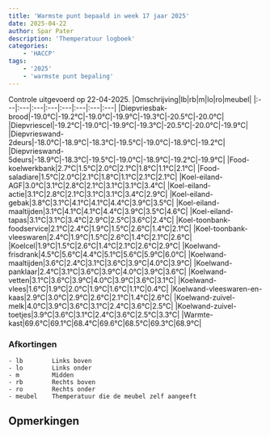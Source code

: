 ```yaml
---
title: 'Warmste punt bepaald in week 17 jaar 2025'
date: 2025-04-22
author: Spar Pater
description: 'Themperatuur logboek'
categories:
    - 'HACCP'
tags:
    - '2025'
    - 'warmste punt bepaling'
---
```

Controle uitgevoerd op 22-04-2025.
|Omschrijving|lb|rb|m|lo|ro|meubel|
|:---|:---|:---|:---|:---|:---|:---|:---|
|Diepvriesbak-brood|-19.0°C|-19.2°C|-19.0°C|-19.9°C|-19.3°C|-20.5°C|-20.0°C|
|Diepvriescel|-19.2°C|-19.0°C|-19.9°C|-19.3°C|-20.5°C|-20.0°C|-19.9°C|
|Diepvrieswand-2deurs|-18.0°C|-18.9°C|-18.3°C|-19.5°C|-19.0°C|-18.9°C|-19.2°C|
|Diepvrieswand-5deurs|-18.9°C|-18.3°C|-19.5°C|-19.0°C|-18.9°C|-19.2°C|-19.9°C|
|Food-koelwerkbank|2.7°C|1.5°C|2.0°C|2.1°C|1.8°C|1.1°C|2.1°C|
|Food-saladiare|1.5°C|2.0°C|2.1°C|1.8°C|1.1°C|2.1°C|2.1°C|
|Koel-eiland-AGF|3.0°C|3.1°C|2.8°C|2.1°C|3.1°C|3.1°C|3.4°C|
|Koel-eiland-actie|3.1°C|2.8°C|2.1°C|3.1°C|3.1°C|3.4°C|2.9°C|
|Koel-eiland-gebak|3.8°C|3.1°C|4.1°C|4.1°C|4.4°C|3.9°C|3.5°C|
|Koel-eiland-maaltijden|3.1°C|4.1°C|4.1°C|4.4°C|3.9°C|3.5°C|4.6°C|
|Koel-eiland-tapas|3.1°C|3.1°C|3.4°C|2.9°C|2.5°C|3.6°C|2.4°C|
|Koel-toonbank-foodservice|2.1°C|2.4°C|1.9°C|1.5°C|2.6°C|1.4°C|2.1°C|
|Koel-toonbank-vleeswaren|2.4°C|1.9°C|1.5°C|2.6°C|1.4°C|2.1°C|2.6°C|
|Koelcel|1.9°C|1.5°C|2.6°C|1.4°C|2.1°C|2.6°C|2.9°C|
|Koelwand-frisdrank|4.5°C|5.6°C|4.4°C|5.1°C|5.6°C|5.9°C|6.0°C|
|Koelwand-maaltijden|3.6°C|2.4°C|3.1°C|3.6°C|3.9°C|4.0°C|3.9°C|
|Koelwand-panklaar|2.4°C|3.1°C|3.6°C|3.9°C|4.0°C|3.9°C|3.6°C|
|Koelwand-vetten|3.1°C|3.6°C|3.9°C|4.0°C|3.9°C|3.6°C|3.1°C|
|Koelwand-vlees|1.6°C|1.9°C|2.0°C|1.9°C|1.6°C|1.1°C|0.4°C|
|Koelwand-vleeswaren-en-kaas|2.9°C|3.0°C|2.9°C|2.6°C|2.1°C|1.4°C|2.6°C|
|Koelwand-zuivel-melk|4.0°C|3.9°C|3.6°C|3.1°C|2.4°C|3.6°C|2.5°C|
|Koelwand-zuivel-toetjes|3.9°C|3.6°C|3.1°C|2.4°C|3.6°C|2.5°C|3.3°C|
|Warmte-kast|69.6°C|69.1°C|68.4°C|69.6°C|68.5°C|69.3°C|68.9°C|

### Afkortingen
    - lb        Links boven
    - lo        Links onder
    - m         Midden
    - rb        Rechts boven
    - ro        Rechts onder
    - meubel    Themperatuur die de meubel zelf aangeeft

## Opmerkingen


